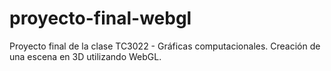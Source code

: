 # proyecto-final-webgl
Proyecto final de la clase TC3022 - Gráficas computacionales. Creación de una escena en 3D utilizando WebGL.
